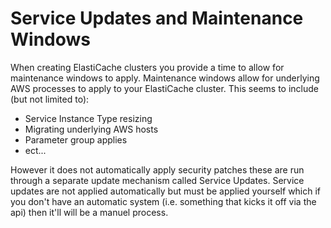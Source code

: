 # Service Updates and Maintenance Windows
When creating ElastiCache clusters you provide a time to allow for maintenance windows to apply.
Maintenance windows allow for underlying AWS processes to apply to your ElastiCache cluster.
This seems to include (but not limited to):
- Service Instance Type resizing
- Migrating underlying AWS hosts
- Parameter group applies
- ect...

However it does not automatically apply security patches these are run through a
separate update mechanism called Service Updates. Service updates are not applied
automatically but must be applied yourself which if you don't have an automatic
system (i.e. something that kicks it off via the api) then it'll will be a manuel process.
